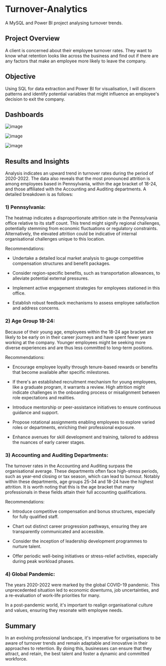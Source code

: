 # Turnover-Analytics

A MySQL and Power BI project analysing turnover trends.

## Project Overview

A client is concerned about their employee turnover rates. They want to know what retention looks like across the business and find out if there are any factors that make an employee more likely to leave the company.

## Objective

Using SQL for data extraction and Power BI for visualisation, I will discern patterns and identify potential variables that might influence an employee's decision to exit the company.

## Dashboards


![image](https://github.com/LMajek/Turnover-Analytics/assets/138117142/5556c5f0-6e67-44cc-8ca7-39b3bdc0042c)


![image](https://github.com/LMajek/Turnover-Analytics/assets/138117142/00d74ea6-392c-44e4-a144-866f2caaa0bd)


![image](https://github.com/LMajek/Turnover-Analytics/assets/138117142/dd5f37e9-3fef-4913-95ce-e557b7412807)



## Results and Insights

Analysis indicates an upward trend in turnover rates during the period of 2020-2022. The data also reveals that the most pronounced attrition is among employees based in Pennsylvania, within the age bracket of 18-24, and those affiliated with the Accounting and Auditing departments. A detailed breakdown is as follows: 


### 1) Pennsylvania: 

The heatmap indicates a disproportionate attrition rate in the Pennsylvania office relative to its staff count. This trend might signify regional challenges, potentially stemming from economic fluctuations or regulatory constraints. Alternatively, the elevated attrition could be indicative of internal organisational challenges unique to this location. 

Recommendations: 

* Undertake a detailed local market analysis to gauge competitive compensation structures and benefit packages. 

* Consider region-specific benefits, such as transportation allowances, to alleviate potential external pressures. 

* Implement active engagement strategies for employees stationed in this office. 

* Establish robust feedback mechanisms to assess employee satisfaction and address concerns. 
 

### 2) Age Group 18-24: 

Because of their young age, employees within the 18-24 age bracket are likely to be early on in their career journeys and have spent fewer years working at the company. Younger employees might be seeking more diverse experiences and are thus less committed to long-term positions.   

Recommendations: 

* Encourage employee loyalty through tenure-based rewards or benefits that become available after specific milestones. 

* If there's an established recruitment mechanism for young employees, like a graduate program, it warrants a review. High attrition might indicate challenges in the onboarding process or misalignment between role expectations and realities. 

* Introduce mentorship or peer-assistance initiatives to ensure continuous guidance and support. 

* Propose rotational assignments enabling employees to explore varied roles or departments, enriching their professional exposure. 

* Enhance avenues for skill development and training, tailored to address the nuances of early career stages. 

 
### 3) Accounting and Auditing Departments: 

The turnover rates in the Accounting and Auditing surpass the organisational average. These departments often face high-stress periods, such as year-end closing or tax season, which can lead to burnout. Notably within these departments, age groups 25-34 and 18-24 have the highest attrition. It is worth noting that this is the age bracket that many professionals in these fields attain their full accounting qualifications.  

Recommendations: 

* Introduce competitive compensation and bonus structures, especially for fully qualified staff. 

* Chart out distinct career progression pathways, ensuring they are transparently communicated and accessible. 

* Consider the inception of leadership development programmes to nurture talent. 

* Offer periodic well-being initiatives or stress-relief activities, especially during peak workload phases. 


### 4) Global Pandemic: 
The years 2020-2022 were marked by the global COVID-19 pandemic. This unprecedented situation led to economic downturns, job uncertainties, and a re-evaluation of work-life priorities for many.  

In a post-pandemic world, it's important to realign organisational culture and values, ensuring they resonate with employee needs.  


 ## Summary

In an evolving professional landscape, it's imperative for organisations to be aware of turnover trends and remain adaptable and innovative in their approaches to retention. By doing this, businesses can ensure that they attract, and retain, the best talent and foster a dynamic and committed workforce. 

